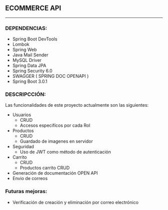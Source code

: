 ## ECOMMERCE API
___


### DEPENDENCIAS:
- Spring Boot DevTools
- Lombok
- Spring Web
- Java Mail Sender
- MySQL Driver
- Spring Data JPA
- Spring Security 6.0
- SWAGGER ( SPRING DOC OPENAPI )
- Spring Boot 3.0.1

### DESCRIPCCIÓN:

Las funcionalidades de este proyecto actualmente son las siguientes:

- Usuarios    
  - CRUD
  - Accesos especifícos por cada Rol
- Productos
  - CRUD
  - Guardado de imagenes en servidor
- Seguridad
  - Uso de JWT como método de autenticación
- Carrito
  - CRUD
  - Productos carrito CRUD
- Generación de documentación OPEN API
- Envio de correos

### Futuras mejoras:
- Verificación de creación y eliminación por correo electrónico

